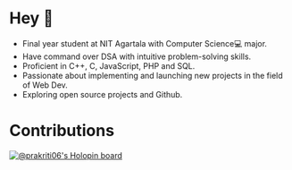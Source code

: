 # Hey 👋 

- Final year student at NIT Agartala with Computer Science💻 major.
- Have command over DSA with intuitive problem-solving skills. 
- Proficient in C++, C, JavaScript, PHP and SQL. 
- Passionate about implementing and launching new projects in the field of Web Dev.
- Exploring open source projects and Github.

<!--
**prakriti06/prakriti06** is a ✨ _special_ ✨ repository because its `README.md` (this file) appears on your GitHub profile.

Here are some ideas to get you started:

- 🔭 I’m currently working on ...
- 🌱 I’m currently learning ...
- 👯 I’m looking to collaborate on ...
- 🤔 I’m looking for help with ...
- 💬 Ask me about ...
- 📫 How to reach me: ...
- 😄 Pronouns: ...
- ⚡ Fun fact: ...
-->




# Contributions
[![@prakriti06's Holopin board](https://holopin.me/prakriti06)](https://holopin.io/@prakriti06)
